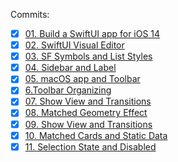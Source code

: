Commits:
- [x] [01. Build a SwiftUI app for iOS 14](https://github.com/mrgsdev/DesignCode/commit/e679ff9bac60b8175d8eb3ca7b68e2c1a5a4a92d)
- [x] [02. SwiftUI Visual Editor](https://github.com/mrgsdev/DesignCode/commit/bb48f90c03b0093556d4ad9d5ee7b5ae46f9a4a5)
- [x] [03. SF Symbols and List Styles](https://github.com/mrgsdev/DesignCode/commit/ab7005b7b2c2dc0edad8c8bf0b2d20a12877aeea)
- [x] [04. Sidebar and Label](https://github.com/mrgsdev/DesignCode/commit/4cce56b6b0b170cf7368c93f43b1920ffdc57732)
- [x] [05. macOS app and Toolbar](https://github.com/mrgsdev/DesignCode/commit/4a87eaa6abe3a33045e5d5558e1e14e7295ca8fe)
- [x] [6.Toolbar Organizing](https://github.com/mrgsdev/DesignCode/commit/719d8cff12e5e3dec8588b9345d61139032aed79)
- [x] [07. Show View and Transitions](https://github.com/mrgsdev/DesignCode/commit/7f2e9929196e0932cfae61a8ae60b35cbe835cf0)
- [x] [08. Matched Geometry Effect](https://github.com/mrgsdev/DesignCode/commit/69b6a92eea7cb126a63d16e5b87f77de3fc428d2#diff-f397b2875894ef7877c301457d2c0e09d60a69f199336446b430549bb7776a42)
- [x] [09. Show View and Transitions](https://github.com/mrgsdev/DesignCode/commit/1ac072e8defa7c992a28345468fc128541bb0797)
- [x] [10. Matched Cards and Static Data](https://github.com/mrgsdev/DesignCode/commit/d8ea5768ac30f9caa58286fc8e5a3d698c8fb075)
- [x] [11. Selection State and Disabled](https://github.com/mrgsdev/DesignCode/commit/bfcb8eb3339be33815e85b1792d8bc7ffa14ddc5)
